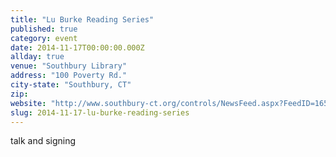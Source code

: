```yaml
---
title: "Lu Burke Reading Series"
published: true
category: event
date: 2014-11-17T00:00:00.000Z
allday: true
venue: "Southbury Library"
address: "100 Poverty Rd."
city-state: "Southbury, CT"
zip:
website: "http://www.southbury-ct.org/controls/NewsFeed.aspx?FeedID=1657"
slug: 2014-11-17-lu-burke-reading-series
---
```

talk and signing

